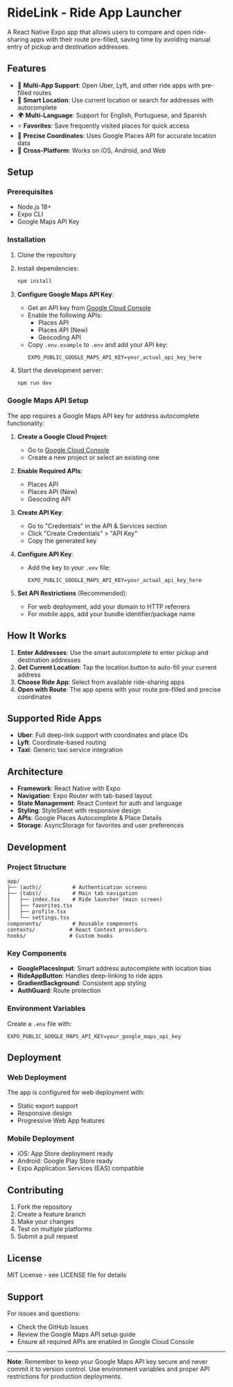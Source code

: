 # RideLink - Ride App Launcher

A React Native Expo app that allows users to compare and open ride-sharing apps with their route pre-filled, saving time by avoiding manual entry of pickup and destination addresses.

## Features

- 🚗 **Multi-App Support**: Open Uber, Lyft, and other ride apps with pre-filled routes
- 📍 **Smart Location**: Use current location or search for addresses with autocomplete
- 🌍 **Multi-Language**: Support for English, Portuguese, and Spanish
- ⭐ **Favorites**: Save frequently visited places for quick access
- 🎯 **Precise Coordinates**: Uses Google Places API for accurate location data
- 📱 **Cross-Platform**: Works on iOS, Android, and Web

## Setup

### Prerequisites

- Node.js 18+ 
- Expo CLI
- Google Maps API Key

### Installation

1. Clone the repository
2. Install dependencies:
   ```bash
   npm install
   ```

3. **Configure Google Maps API Key**:
   - Get an API key from [Google Cloud Console](https://console.cloud.google.com/apis/credentials)
   - Enable the following APIs:
     - Places API
     - Places API (New) 
     - Geocoding API
   - Copy `.env.example` to `.env` and add your API key:
     ```
     EXPO_PUBLIC_GOOGLE_MAPS_API_KEY=your_actual_api_key_here
     ```

4. Start the development server:
   ```bash
   npm run dev
   ```

### Google Maps API Setup

The app requires a Google Maps API key for address autocomplete functionality:

1. **Create a Google Cloud Project**:
   - Go to [Google Cloud Console](https://console.cloud.google.com/)
   - Create a new project or select an existing one

2. **Enable Required APIs**:
   - Places API
   - Places API (New)
   - Geocoding API

3. **Create API Key**:
   - Go to "Credentials" in the API & Services section
   - Click "Create Credentials" > "API Key"
   - Copy the generated key

4. **Configure API Key**:
   - Add the key to your `.env` file:
     ```
     EXPO_PUBLIC_GOOGLE_MAPS_API_KEY=your_actual_api_key_here
     ```

5. **Set API Restrictions** (Recommended):
   - For web deployment, add your domain to HTTP referrers
   - For mobile apps, add your bundle identifier/package name

## How It Works

1. **Enter Addresses**: Use the smart autocomplete to enter pickup and destination addresses
2. **Get Current Location**: Tap the location button to auto-fill your current address
3. **Choose Ride App**: Select from available ride-sharing apps
4. **Open with Route**: The app opens with your route pre-filled and precise coordinates

## Supported Ride Apps

- **Uber**: Full deep-link support with coordinates and place IDs
- **Lyft**: Coordinate-based routing
- **Taxi**: Generic taxi service integration

## Architecture

- **Framework**: React Native with Expo
- **Navigation**: Expo Router with tab-based layout
- **State Management**: React Context for auth and language
- **Styling**: StyleSheet with responsive design
- **APIs**: Google Places Autocomplete & Place Details
- **Storage**: AsyncStorage for favorites and user preferences

## Development

### Project Structure

```
app/
├── (auth)/          # Authentication screens
├── (tabs)/          # Main tab navigation
│   ├── index.tsx    # Ride launcher (main screen)
│   ├── favorites.tsx
│   ├── profile.tsx
│   └── settings.tsx
components/          # Reusable components
contexts/           # React Context providers
hooks/              # Custom hooks
```

### Key Components

- **GooglePlacesInput**: Smart address autocomplete with location bias
- **RideAppButton**: Handles deep-linking to ride apps
- **GradientBackground**: Consistent app styling
- **AuthGuard**: Route protection

### Environment Variables

Create a `.env` file with:

```
EXPO_PUBLIC_GOOGLE_MAPS_API_KEY=your_google_maps_api_key
```

## Deployment

### Web Deployment

The app is configured for web deployment with:

- Static export support
- Responsive design
- Progressive Web App features

### Mobile Deployment

- iOS: App Store deployment ready
- Android: Google Play Store ready
- Expo Application Services (EAS) compatible

## Contributing

1. Fork the repository
2. Create a feature branch
3. Make your changes
4. Test on multiple platforms
5. Submit a pull request

## License

MIT License - see LICENSE file for details

## Support

For issues and questions:
- Check the GitHub Issues
- Review the Google Maps API setup guide
- Ensure all required APIs are enabled in Google Cloud Console

---

**Note**: Remember to keep your Google Maps API key secure and never commit it to version control. Use environment variables and proper API restrictions for production deployments.
